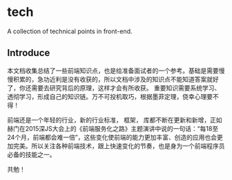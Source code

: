 # tech

A collection of technical points in front-end.

## Introduce

本文档收集总结了一些前端知识点，也是给准备面试者的一个参考。基础是需要慢慢积累的，急功近利是没有收获的，所以文档中涉及的知识点不能知道答案就好了，你还需要去研究背后的原理，这样才会有所收获。 重要知识需要系统学习、透彻学习，形成自己的知识链。万不可投机取巧，根据墨菲定理，侥幸心理要不得！

前端还是一个年轻的行业，新的行业标准， 框架， 库都不断在更新和新增，正如赫门在2015深JS大会上的《前端服务化之路》主题演讲中说的一句话：“每18至24个月，前端都会难一倍”，这些变化使前端的能力更加丰富、创造的应用也会更加完美。所以关注各种前端技术，跟上快速变化的节奏，也是身为一个前端程序员必备的技能之一。

共勉！